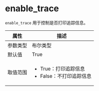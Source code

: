# enable_trace

`enable_trace` 用于控制是否打印追踪信息。

|  属性    | 描述     |
|----------|---------|
| 参数类型 |   布尔类型      |
| 默认值   | True     |
| 取值范围 | <ul><li>True：打印追踪信息</li><li>False：不打印追踪信息</li></ul>  |
